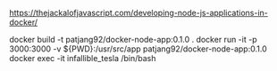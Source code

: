 https://thejackalofjavascript.com/developing-node-js-applications-in-docker/

docker build -t patjang92/docker-node-app:0.1.0 .
docker run -it -p 3000:3000 -v ${PWD}:/usr/src/app patjang92/docker-node-app:0.1.0
docker exec -it infallible_tesla /bin/bash